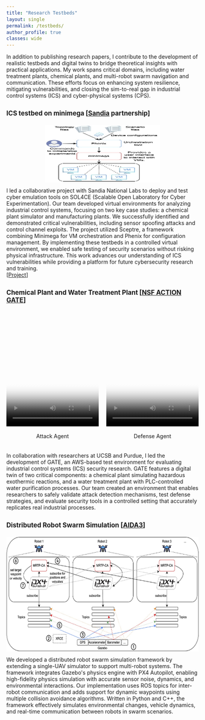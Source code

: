 ```yaml
---
title: "Research Testbeds"
layout: single
permalink: /testbeds/
author_profile: true
classes: wide
---
```


<style>
.page__content {
    font-size: 1em;
}

.testbed-intro {
    font-size: 1em;
    margin-bottom: 2em;
}

.testbed-item {
    font-size: 1em;
    margin-bottom: 1.5em;
}

.testbed-title {
    font-size: 1.2em;
    font-weight: bold;
    margin-bottom: 1em;
}
</style>

<div class="testbed-intro">
In addition to publishing research papers, I contribute to the development of realistic testbeds and digital twins to bridge theoretical insights with practical applications. My work spans critical domains, including water treatment plants, chemical plants, and multi-robot swarm navigation and communication. These efforts focus on enhancing system resilience, mitigating vulnerabilities, and closing the sim-to-real gap in industrial control systems (ICS) and cyber-physical systems (CPS).
</div>

<div class="testbed-item">
<div class="testbed-title">
ICS testbed on minimega [<a href="https://www.sandia.gov/">Sandia</a> partnership]
</div>
</div>
<p align="center" style="margin-top: 10px; margin-bottom: 10px;">
<img src="/assets/images/sandia2.jpg" height="150" width="300">
<br>
</p>
<div class="testbed-intro">
I led a collaborative project with Sandia National Labs to deploy and test cyber emulation tools on SOL4CE (Scalable Open Laboratory for Cyber Experimentation). Our team developed virtual environments for analyzing industrial control systems, focusing on two key case studies: a chemical plant simulator and manufacturing plants. We successfully identified and demonstrated critical vulnerabilities, including sensor spoofing attacks and control channel exploits. The project utilized Sceptre, a framework combining Minimega for VM orchestration and Phenix for configuration management. By implementing these testbeds in a controlled virtual environment, we enabled safe testing of security scenarios without risking physical infrastructure. This work advances our understanding of ICS vulnerabilities while providing a platform for future cybersecurity research and training.
<br>
[<a href="https://www.cerias.purdue.edu/research/projects/home/detail/339/deploying_cyber_emulation_modeling_and_analysis_tools_on_the_sol4ce">Project</a>]
</div>

<div class="testbed-item">
<div class="testbed-title">
Chemical Plant and Water Treatment Plant [<a href="https://action.ucsb.edu/">NSF ACTION GATE</a>]
</div>
</div>
<div style="display: flex; justify-content: space-between; margin: 20px 0;">
   <div style="width: 48%;">
       <video width="100%" height="300" controls poster="/assets/images/image1.png">
           <source src="/assets/videos/video1.mp4" type="video/mp4">
       </video>
       <p align="center">Attack Agent</p>
   </div>
   <div style="width: 48%;">
       <video width="100%" height="300" controls poster="/assets/images/image2.png">
           <source src="/assets/videos/video2.mp4" type="video/mp4">
       </video>
       <p align="center">Defense Agent</p>
   </div>
</div>
<div class="testbed-intro">
In collaboration with researchers at UCSB and Purdue, I led the development of GATE, an AWS-based test environment for evaluating industrial control systems (ICS) security research. GATE features a digital twin of two critical components: a chemical plant simulating hazardous exothermic reactions, and a water treatment plant with PLC-controlled water purification processes. Our team created an environment that enables researchers to safely validate attack detection mechanisms, test defense strategies, and evaluate security tools in a controlled setting that accurately replicates real industrial processes.
</div>

<div class="testbed-item">
<div class="testbed-title">
Distributed Robot Swarm Simulation [<a href="https://www.purdue.edu/computes/aida3/">AIDA3</a>]
</div>
</div>
<p align="center" style="margin-top: 10px; margin-bottom: 10px;">
<img src="/assets/images/swarm.jpg" height="300" width="600">
<br>
</p>
<div class="testbed-intro">
We developed a distributed robot swarm simulation framework by extending a single-UAV simulator to support multi-robot systems. The framework integrates Gazebo's physics engine with PX4 Autopilot, enabling high-fidelity physics simulation with accurate sensor noise, dynamics, and environmental interactions. Our implementation uses ROS topics for inter-robot communication and adds support for dynamic waypoints using multiple collision avoidance algorithms. Written in Python and C++, the framework effectively simulates environmental changes, vehicle dynamics, and real-time communication between robots in swarm scenarios.
</div>

